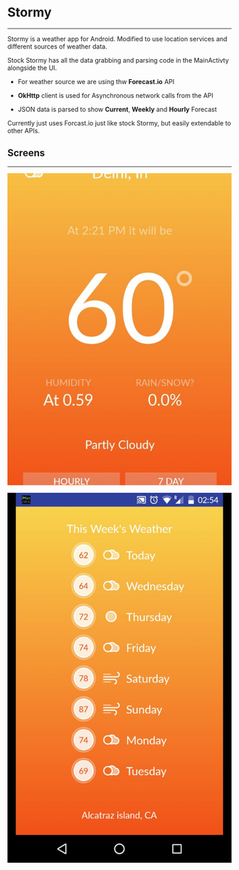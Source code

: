 Stormy
======
----------


Stormy is a weather app for Android. Modified to use location services and different sources of weather data.

Stock Stormy has all the data grabbing and parsing code in the MainActivty alongside the UI. 

 - For weather source we are using thw **Forecast.io** API
 - **OkHttp** client is used for Asynchronous network calls from the API
 
 - JSON data is parsed to show **Current**, **Weekly** and **Hourly** Forecast

Currently just uses Forcast.io just like stock Stormy, but easily extendable to other APIs.

Screens
------
----------
![alt tag](https://raw.githubusercontent.com/aman-ar/Stormy/master/IMG-20160427-WA0003.jpg)

![alt tag](https://raw.githubusercontent.com/aman-ar/Stormy/master/IMG-20160427-WA0004.jpg)
